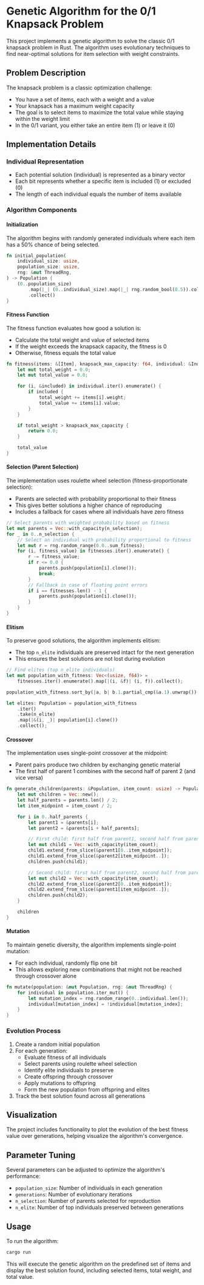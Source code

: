 # Genetic Algorithm for the 0/1 Knapsack Problem

This project implements a genetic algorithm to solve the classic 0/1 knapsack problem in Rust. The algorithm uses evolutionary techniques to find near-optimal solutions for item selection with weight constraints.

## Problem Description

The knapsack problem is a classic optimization challenge:

- You have a set of items, each with a weight and a value
- Your knapsack has a maximum weight capacity
- The goal is to select items to maximize the total value while staying within the weight limit
- In the 0/1 variant, you either take an entire item (1) or leave it (0)

## Implementation Details

### Individual Representation

- Each potential solution (individual) is represented as a binary vector
- Each bit represents whether a specific item is included (1) or excluded (0)
- The length of each individual equals the number of items available

### Algorithm Components

#### Initialization

The algorithm begins with randomly generated individuals where each item has a 50% chance of being selected.

```rust
fn initial_population(
    individual_size: usize,
    population_size: usize,
    rng: &mut ThreadRng,
) -> Population {
    (0..population_size)
        .map(|_| (0..individual_size).map(|_| rng.random_bool(0.5)).collect())
        .collect()
}
```

#### Fitness Function

The fitness function evaluates how good a solution is:
- Calculate the total weight and value of selected items
- If the weight exceeds the knapsack capacity, the fitness is 0
- Otherwise, fitness equals the total value

```rust
fn fitness(items: &[Item], knapsack_max_capacity: f64, individual: &Individual) -> f64 {
    let mut total_weight = 0.0;
    let mut total_value = 0.0;

    for (i, &included) in individual.iter().enumerate() {
        if included {
            total_weight += items[i].weight;
            total_value += items[i].value;
        }
    }

    if total_weight > knapsack_max_capacity {
        return 0.0;
    }

    total_value
}
```

#### Selection (Parent Selection)

The implementation uses roulette wheel selection (fitness-proportionate selection):
- Parents are selected with probability proportional to their fitness
- This gives better solutions a higher chance of reproducing
- Includes a fallback for cases where all individuals have zero fitness

```rust
// Select parents with weighted probability based on fitness
let mut parents = Vec::with_capacity(n_selection);
for _ in 0..n_selection {
    // Select an individual with probability proportional to fitness
    let mut r = rng.random_range(0.0..sum_fitness);
    for (i, fitness_value) in fitnesses.iter().enumerate() {
        r -= fitness_value;
        if r <= 0.0 {
            parents.push(population[i].clone());
            break;
        }
        // Fallback in case of floating point errors
        if i == fitnesses.len() - 1 {
            parents.push(population[i].clone());
        }
    }
}
```

#### Elitism

To preserve good solutions, the algorithm implements elitism:
- The top `n_elite` individuals are preserved intact for the next generation
- This ensures the best solutions are not lost during evolution

```rust
// Find elites (top n_elite individuals)
let mut population_with_fitness: Vec<(usize, f64)> =
    fitnesses.iter().enumerate().map(|(i, &f)| (i, f)).collect();

population_with_fitness.sort_by(|a, b| b.1.partial_cmp(&a.1).unwrap());

let elites: Population = population_with_fitness
    .iter()
    .take(n_elite)
    .map(|&(i, _)| population[i].clone())
    .collect();
```

#### Crossover

The implementation uses single-point crossover at the midpoint:
- Parent pairs produce two children by exchanging genetic material
- The first half of parent 1 combines with the second half of parent 2 (and vice versa)

```rust
fn generate_children(parents: &Population, item_count: usize) -> Population {
    let mut children = Vec::new();
    let half_parents = parents.len() / 2;
    let item_midpoint = item_count / 2;

    for i in 0..half_parents {
        let parent1 = &parents[i];
        let parent2 = &parents[i + half_parents];

        // First child: first half from parent1, second half from parent2
        let mut child1 = Vec::with_capacity(item_count);
        child1.extend_from_slice(&parent1[0..item_midpoint]);
        child1.extend_from_slice(&parent2[item_midpoint..]);
        children.push(child1);

        // Second child: first half from parent2, second half from parent1
        let mut child2 = Vec::with_capacity(item_count);
        child2.extend_from_slice(&parent2[0..item_midpoint]);
        child2.extend_from_slice(&parent1[item_midpoint..]);
        children.push(child2);
    }

    children
}
```

#### Mutation

To maintain genetic diversity, the algorithm implements single-point mutation:
- For each individual, randomly flip one bit
- This allows exploring new combinations that might not be reached through crossover alone

```rust
fn mutate(population: &mut Population, rng: &mut ThreadRng) {
    for individual in population.iter_mut() {
        let mutation_index = rng.random_range(0..individual.len());
        individual[mutation_index] = !individual[mutation_index];
    }
}
```

### Evolution Process

1. Create a random initial population
2. For each generation:
   - Evaluate fitness of all individuals
   - Select parents using roulette wheel selection
   - Identify elite individuals to preserve
   - Create offspring through crossover
   - Apply mutations to offspring
   - Form the new population from offspring and elites
3. Track the best solution found across all generations

## Visualization

The project includes functionality to plot the evolution of the best fitness value over generations, helping visualize the algorithm's convergence.

## Parameter Tuning

Several parameters can be adjusted to optimize the algorithm's performance:
- `population_size`: Number of individuals in each generation
- `generations`: Number of evolutionary iterations
- `n_selection`: Number of parents selected for reproduction
- `n_elite`: Number of top individuals preserved between generations

## Usage

To run the algorithm:

```bash
cargo run
```

This will execute the genetic algorithm on the predefined set of items and display the best solution found, including selected items, total weight, and total value.